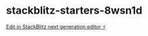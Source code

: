 # stackblitz-starters-8wsn1d

[Edit in StackBlitz next generation editor ⚡️](https://stackblitz.com/~/github.com/Paddedgoddess/stackblitz-starters-8wsn1d)